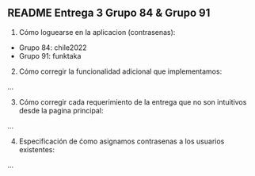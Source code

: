 ## README Entrega 3 Grupo 84 & Grupo 91

1. Cómo loguearse en la aplicacion (contrasenas):

- Grupo 84: chile2022
- Grupo 91: funktaka

2. Cómo corregir la funcionalidad adicional que implementamos:

...

3. Cómo corregir cada requerimiento de la entrega que no son intuitivos desde la pagina principal:

...

4. Especificación de ćomo asignamos contrasenas a los usuarios existentes:

...